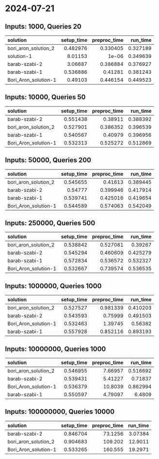 # 2024-07-21

## Inputs: 1000, Queries 20

| solution             |   setup_time |   preproc_time |   run_time |
|:---------------------|-------------:|---------------:|-----------:|
| bori_aron_solution_2 |     0.482976 |       0.330405 |   0.327189 |
| solution-1           |     8.01153  |       1e-06    |   0.349639 |
| barab-szabi-2        |     3.06687  |       0.386884 |   0.376927 |
| barab-szabi-1        |     0.536886 |       0.41281  |   0.381243 |
| Bori_Aron_solution-1 |     0.49103  |       0.446154 |   0.449523 |

## Inputs: 10000, Queries 50

| solution             |   setup_time |   preproc_time |   run_time |
|:---------------------|-------------:|---------------:|-----------:|
| barab-szabi-2        |     0.551438 |       0.38911  |   0.388392 |
| bori_aron_solution_2 |     0.527901 |       0.386352 |   0.396539 |
| barab-szabi-1        |     0.540567 |       0.40979  |   0.396956 |
| Bori_Aron_solution-1 |     0.532313 |       0.525272 |   0.512869 |

## Inputs: 50000, Queries 200

| solution             |   setup_time |   preproc_time |   run_time |
|:---------------------|-------------:|---------------:|-----------:|
| bori_aron_solution_2 |     0.545655 |       0.41613  |   0.389445 |
| barab-szabi-2        |     0.54777  |       0.399946 |   0.417914 |
| barab-szabi-1        |     0.539741 |       0.425016 |   0.419654 |
| Bori_Aron_solution-1 |     0.544589 |       0.574063 |   0.542049 |

## Inputs: 250000, Queries 500

| solution             |   setup_time |   preproc_time |   run_time |
|:---------------------|-------------:|---------------:|-----------:|
| bori_aron_solution_2 |     0.538842 |       0.527081 |   0.39267  |
| barab-szabi-2        |     0.545294 |       0.460609 |   0.425279 |
| barab-szabi-1        |     0.572834 |       0.536572 |   0.532327 |
| Bori_Aron_solution-1 |     0.532667 |       0.739574 |   0.536535 |

## Inputs: 1000000, Queries 1000

| solution             |   setup_time |   preproc_time |   run_time |
|:---------------------|-------------:|---------------:|-----------:|
| bori_aron_solution_2 |     0.527527 |       0.981339 |   0.410203 |
| barab-szabi-2        |     0.543593 |       0.75999  |   0.491503 |
| Bori_Aron_solution-1 |     0.532463 |       1.39745  |   0.56382  |
| barab-szabi-1        |     0.557928 |       0.852116 |   0.893193 |

## Inputs: 10000000, Queries 1000

| solution             |   setup_time |   preproc_time |   run_time |
|:---------------------|-------------:|---------------:|-----------:|
| bori_aron_solution_2 |     0.546955 |        7.66957 |   0.516692 |
| barab-szabi-2        |     0.539431 |        5.41227 |   0.71837  |
| Bori_Aron_solution-1 |     0.536379 |       10.8039  |   0.862994 |
| barab-szabi-1        |     0.550597 |        4.79097 |   6.4809   |

## Inputs: 100000000, Queries 10000

| solution             |   setup_time |   preproc_time |   run_time |
|:---------------------|-------------:|---------------:|-----------:|
| barab-szabi-2        |     0.846704 |        73.1256 |    3.07384 |
| bori_aron_solution_2 |     0.904683 |       109.202  |   12.9011  |
| Bori_Aron_solution-1 |     0.533265 |       160.555  |   19.2971  |